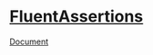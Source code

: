 # [FluentAssertions](https://fluentassertions.com/)

[Document](https://fluentassertions.com/introduction)
